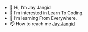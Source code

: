 - 👋 Hi, I’m Jay Jangid
- 👀 I’m interested in Learn To Coding.
- 🌱 I’m learning From Everywhere.
- 📫 How to reach me <a href="https://www.linkedin.com/in/jayjaangid/">Jay Jangid</a>
<!---
jayjaangid/jayjaangid is a ✨ special ✨ repository because its `README.md` (this file) appears on your GitHub profile.
You can click the Preview link to take a look at your changes.
--->
